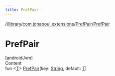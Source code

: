 ```yaml
---
title: PrefPair -
---
```

//[library](../../../index.md)/[com.jonapoul.extensions](../index.md)/[PrefPair](index.md)/[PrefPair](-pref-pair.md)



# PrefPair  
[androidJvm]  
Content  
fun <[T](index.md)> [PrefPair](-pref-pair.md)(key: [String](https://kotlinlang.org/api/latest/jvm/stdlib/kotlin/-string/index.html), default: [T](index.md))  



